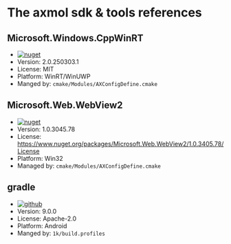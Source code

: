 # The axmol sdk & tools references

## Microsoft.Windows.CppWinRT

- [![nuget](https://img.shields.io/nuget/v/Microsoft.Windows.CppWinRT?label=Upstream)](https://www.nuget.org/packages/Microsoft.Windows.CppWinRT)
- Version: 2.0.250303.1
- License: MIT
- Platform: WinRT/WinUWP
- Manged by: `cmake/Modules/AXConfigDefine.cmake`

## Microsoft.Web.WebView2

- [![nuget](https://img.shields.io/nuget/v/Microsoft.Web.WebView2?label=Upstream)](https://www.nuget.org/packages/Microsoft.Web.WebView2)
- Version: 1.0.3045.78
- License: https://www.nuget.org/packages/Microsoft.Web.WebView2/1.0.3405.78/License
- Platform: Win32
- Managed by: `cmake/Modules/AXConfigDefine.cmake`

## gradle

- [![github](https://img.shields.io/github/v/release/gradle/gradle?label=Upstream)](https://github.com/gradle/gradle)
- Version: 9.0.0
- License: Apache-2.0
- Platform: Android
- Manged by: `1k/build.profiles`
